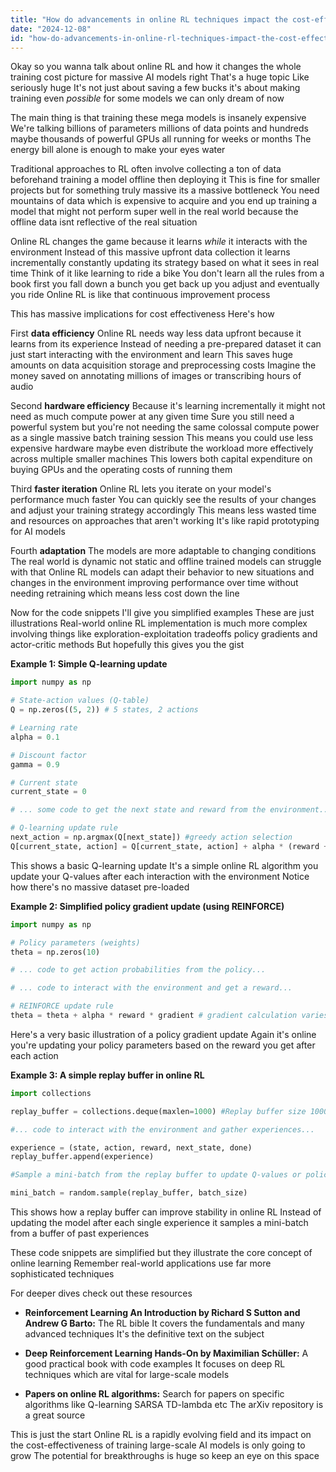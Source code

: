 ```yaml
---
title: "How do advancements in online RL techniques impact the cost-effectiveness of training large-scale AI models?"
date: "2024-12-08"
id: "how-do-advancements-in-online-rl-techniques-impact-the-cost-effectiveness-of-training-large-scale-ai-models"
---
```


Okay so you wanna talk about online RL and how it changes the whole training cost picture for massive AI models right  That's a huge topic  Like seriously huge  It's not just about saving a few bucks it's about making training even *possible* for some models we can only dream of now

The main thing is that training these mega models is insanely expensive  We're talking billions of parameters millions of data points and hundreds maybe thousands of powerful GPUs all running for weeks or months  The energy bill alone is enough to make your eyes water

Traditional approaches to RL often involve collecting a ton of data beforehand training a model offline then deploying it  This is fine for smaller projects but for something truly massive its a massive bottleneck You need mountains of data which is expensive to acquire and you end up training a model that might not perform super well in the real world because the offline data isnt reflective of the real situation

Online RL changes the game because it learns *while* it interacts with the environment  Instead of this massive upfront data collection it learns incrementally constantly updating its strategy based on what it sees in real time  Think of it like learning to ride a bike  You don't learn all the rules from a book first you fall down a bunch you get back up you adjust and eventually you ride  Online RL is like that continuous improvement process

This has massive implications for cost effectiveness  Here's how

First  **data efficiency** Online RL needs way less data upfront because it learns from its experience  Instead of needing a pre-prepared dataset it can just start interacting with the environment and learn  This saves huge amounts on data acquisition storage and preprocessing costs  Imagine the money saved on annotating millions of images or transcribing hours of audio

Second **hardware efficiency** Because it's learning incrementally it might not need as much compute power at any given time  Sure you still need a powerful system but you're not needing the same colossal compute power as a single massive batch training session  This means you could use less expensive hardware maybe even distribute the workload more effectively across multiple smaller machines  This lowers both capital expenditure on buying GPUs and the operating costs of running them

Third **faster iteration**  Online RL lets you iterate on your model's performance much faster  You can quickly see the results of your changes and adjust your training strategy accordingly  This means less wasted time and resources on approaches that aren't working  It's like rapid prototyping for AI models

Fourth  **adaptation**  The models are more adaptable to changing conditions  The real world is dynamic not static and offline trained models can struggle with that  Online RL models can adapt their behavior to new situations and changes in the environment improving performance over time without needing retraining which means less cost down the line

Now for the code snippets  I'll give you simplified examples  These are just illustrations  Real-world online RL implementation is much more complex involving things like exploration-exploitation tradeoffs policy gradients and actor-critic methods  But hopefully this gives you the gist

**Example 1: Simple Q-learning update**

```python
import numpy as np

# State-action values (Q-table)
Q = np.zeros((5, 2)) # 5 states, 2 actions

# Learning rate
alpha = 0.1

# Discount factor
gamma = 0.9

# Current state
current_state = 0

# ... some code to get the next state and reward from the environment...

# Q-learning update rule
next_action = np.argmax(Q[next_state]) #greedy action selection
Q[current_state, action] = Q[current_state, action] + alpha * (reward + gamma * Q[next_state, next_action] - Q[current_state, action])


```

This shows a basic Q-learning update  It's a simple online RL algorithm you update your Q-values after each interaction with the environment  Notice how there's no massive dataset pre-loaded


**Example 2:  Simplified policy gradient update (using REINFORCE)**

```python
import numpy as np

# Policy parameters (weights)
theta = np.zeros(10)

# ... code to get action probabilities from the policy...

# ... code to interact with the environment and get a reward...

# REINFORCE update rule
theta = theta + alpha * reward * gradient # gradient calculation varies depending on policy parameterization.

```

Here's a very basic illustration of a policy gradient update  Again it's online you're updating your policy parameters based on the reward you get after each action


**Example 3: A simple replay buffer in online RL**

```python
import collections

replay_buffer = collections.deque(maxlen=1000) #Replay buffer size 1000

#... code to interact with the environment and gather experiences...

experience = (state, action, reward, next_state, done)
replay_buffer.append(experience)

#Sample a mini-batch from the replay buffer to update Q-values or policy parameters

mini_batch = random.sample(replay_buffer, batch_size)


```

This shows how a replay buffer can improve stability in online RL  Instead of updating the model after each single experience it samples a mini-batch from a buffer of past experiences


These code snippets are simplified but they illustrate the core concept of online learning  Remember real-world applications use far more sophisticated techniques


For deeper dives check out these resources

* **Reinforcement Learning An Introduction by Richard S Sutton and Andrew G Barto:**  The RL bible  It covers the fundamentals and many advanced techniques  It's the definitive text on the subject

* **Deep Reinforcement Learning Hands-On by Maximilian Schüller:** A good practical book with code examples  It focuses on deep RL techniques which are vital for large-scale models


* **Papers on online RL algorithms:** Search for papers on specific algorithms like Q-learning SARSA TD-lambda etc  The arXiv repository is a great source


This is just the start Online RL is a rapidly evolving field and its impact on the cost-effectiveness of training large-scale AI models is only going to grow  The potential for breakthroughs is huge so keep an eye on this space
